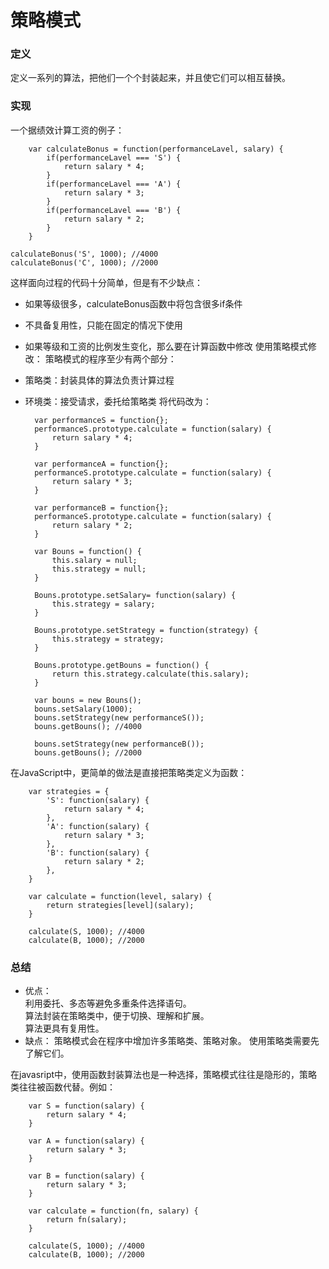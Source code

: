 # 策略模式

### 定义
定义一系列的算法，把他们一个个封装起来，并且使它们可以相互替换。
### 实现
一个据绩效计算工资的例子：

        var calculateBonus = function(performanceLavel, salary) {
            if(performanceLavel === 'S') {
                return salary * 4;
            }
            if(performanceLavel === 'A') {
                return salary * 3;
            }
            if(performanceLavel === 'B') {
                return salary * 2;
            }
        }

    calculateBonus('S', 1000); //4000
    calculateBonus('C', 1000); //2000
这样面向过程的代码十分简单，但是有不少缺点：
* 如果等级很多，calculateBonus函数中将包含很多if条件
* 不具备复用性，只能在固定的情况下使用
* 如果等级和工资的比例发生变化，那么要在计算函数中修改
使用策略模式修改：
策略模式的程序至少有两个部分：
* 策略类：封装具体的算法负责计算过程
* 环境类：接受请求，委托给策略类
将代码改为：

        var performanceS = function{};
        performanceS.prototype.calculate = function(salary) {
            return salary * 4;
        }

        var performanceA = function{};
        performanceS.prototype.calculate = function(salary) {
            return salary * 3;
        }

        var performanceB = function{};
        performanceS.prototype.calculate = function(salary) {
            return salary * 2;
        }

        var Bouns = function() {
            this.salary = null;
            this.strategy = null;
        }

        Bouns.prototype.setSalary= function(salary) {
            this.strategy = salary;
        }

        Bouns.prototype.setStrategy = function(strategy) {
            this.strategy = strategy;
        }

        Bouns.prototype.getBouns = function() {
            return this.strategy.calculate(this.salary);
        }

        var bouns = new Bouns();
        bouns.setSalary(1000);
        bouns.setStrategy(new performanceS());
        bouns.getBouns(); //4000

        bouns.setStrategy(new performanceB());
        bouns.getBouns(); //2000
在JavaScript中，更简单的做法是直接把策略类定义为函数：

        var strategies = {
            'S': function(salary) {
                return salary * 4;
            },
            'A': function(salary) {
                return salary * 3;
            },
            'B': function(salary) {
                return salary * 2;
            },
        }

        var calculate = function(level, salary) {
            return strategies[level](salary);
        }

        calculate(S, 1000); //4000
        calculate(B, 1000); //2000
### 总结
* 优点：  
利用委托、多态等避免多重条件选择语句。   
算法封装在策略类中，便于切换、理解和扩展。   
算法更具有复用性。
* 缺点：
策略模式会在程序中增加许多策略类、策略对象。
使用策略类需要先了解它们。  

在javasript中，使用函数封装算法也是一种选择，策略模式往往是隐形的，策略类往往被函数代替。例如：

        var S = function(salary) {
            return salary * 4;
        }

        var A = function(salary) {
            return salary * 3;
        }

        var B = function(salary) {
            return salary * 3;
        }

        var calculate = function(fn, salary) {
            return fn(salary);
        }

        calculate(S, 1000); //4000
        calculate(B, 1000); //2000
